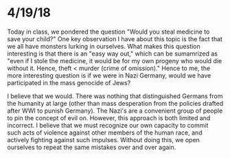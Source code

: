 # 4/19/18

Today in class, we pondered the question "Would you steal medicine to save your child?" One key observation I have about this topic is the fact that we all have monsters lurking in ourselves. What makes this question interesting is that there is an "easy way out," which can be sumamrized as "even if I stole the medicine, it would be for my own progeny who would die without it. Hence, theft < murder (crime of omission)." Hence to me, the more interesting question is if we were in Nazi Germany, would we have participated in the mass genocide of Jews?

I believe that we would. There was nothing that distinguished Germans from the humanity at large (other than mass desperation from the policies drafted after WWI to punish Germany). The Nazi's are a convenient group of people to pin the concept of evil on. However, this approach is both limited and incorrect. I believe that we must recognize our own capacity to commit such acts of violence against other members of the human race, and actively fighting against such impulses. Without doing this, we open ourselves to repeat the same mistakes over and over again.
